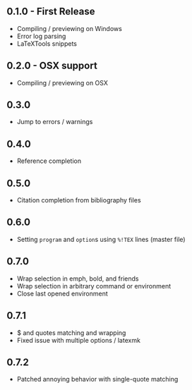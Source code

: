 ## 0.1.0 - First Release
* Compiling / previewing on Windows
* Error log parsing
* LaTeXTools snippets

## 0.2.0 - OSX support
* Compiling / previewing on OSX

## 0.3.0
* Jump to errors / warnings

## 0.4.0
* Reference completion

## 0.5.0
* Citation completion from bibliography files

## 0.6.0
* Setting `program` and `option`s using `%!TEX` lines (master file)

## 0.7.0
* Wrap selection in emph, bold, and friends
* Wrap selection in arbitrary command or environment
* Close last opened environment

## 0.7.1
* $ and quotes matching and wrapping
* Fixed issue with multiple options / latexmk

## 0.7.2
* Patched annoying behavior with single-quote matching
